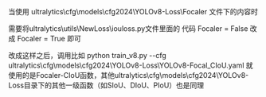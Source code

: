 当使用 ultralytics\cfg\models\cfg2024\YOLOv8-Loss\Focaler 文件下的内容时

需要将ultralytics\utils\NewLoss\iouloss.py文件里面的
代码
Focaler = False
改成
Focaler = True
即可


改成这样之后，调用比如 python train_v8.py --cfg ultralytics\cfg\models\cfg2024\YOLOv8-Loss\YOLOv8-Focal_CIoU.yaml
就使用的是Focaler-CIoU函数，其他ultralytics\cfg\models\cfg2024\YOLOv8-Loss目录下的其他一级函数（如SIoU、DIoU、PIoU）也是同理